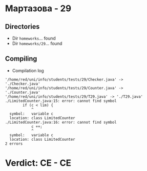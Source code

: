 # Мартазова - 29
## Directories
- Dir `homeworks`... found
- Dir `homeworks/29`... found
## Compiling
- Compilation log
```
'/home/red/uni/info/students/tests/29/Checker.java' -> './Checker.java'
'/home/red/uni/info/students/tests/29/Counter.java' -> './Counter.java'
'/home/red/uni/info/students/tests/29/T29.java' -> './T29.java'
./LimitedCounter.java:15: error: cannot find symbol
		if (c < lim) {
		    ^
  symbol:   variable c
  location: class LimitedCounter
./LimitedCounter.java:16: error: cannot find symbol
			c ++;
			^
  symbol:   variable c
  location: class LimitedCounter
2 errors

```
# Verdict: **CE** - CE
